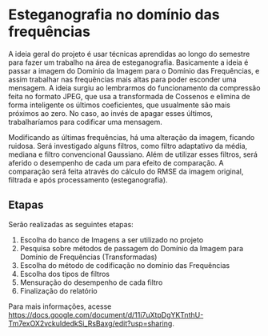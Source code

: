 # Esteganografia no domínio das frequências


A ideia geral do projeto é usar técnicas aprendidas ao longo do semestre para fazer um trabalho na área de esteganografia. Basicamente a ideia é passar a imagem do Domínio da Imagem para o Domínio das Frequências, e assim trabalhar nas frequências mais altas para poder esconder uma mensagem. A ideia surgiu ao lembrarmos do funcionamento da compressão feita no formato JPEG, que usa a transformada de Cossenos e elimina de forma inteligente os últimos coeficientes, que usualmente são mais próximos ao zero. No caso, ao invés de apagar esses últimos, trabalharíamos para codificar uma mensagem.

Modificando as últimas frequências, há uma alteração da imagem, ficando ruidosa. Será investigado alguns filtros, como filtro adaptativo da média, mediana e filtro convencional Gaussiano. Além de utilizar esses filtros, será aferido o desempenho de cada um para efeito de comparação. A comparação será feita através do cálculo do RMSE da imagem original, filtrada e após processamento (esteganografia).

## Etapas

Serão realizadas as seguintes etapas:

1. Escolha do banco de Imagens a ser utilizado no projeto
2. Pesquisa sobre métodos de passagem do Domínio da Imagem para Domínio de Frequências (Transformadas)
3. Escolha do método de codificação no domínio das Frequências
4. Escolha dos tipos de filtros
5. Mensuração do desempenho de cada filtro
6. Finalização do relatório


Para mais informações, acesse https://docs.google.com/document/d/11i7uXtpDgYKTnthU-Tm7exOX2vckuldedkSi_RsBaxg/edit?usp=sharing.
